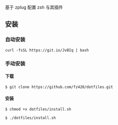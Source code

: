 


基于 zplug 配置 zsh 与其插件

## 安装

### 自动安装
```shell
curl -fsSL https://git.io/JvBIq | bash
```

### 手动安装
#### 下载
```shell
$ git clone https://github.com/fz420/dotfiles.git
```

#### 安装
```shell
$ chmod +x dotfiles/install.sh

$ ./dotfiles/install.sh
```